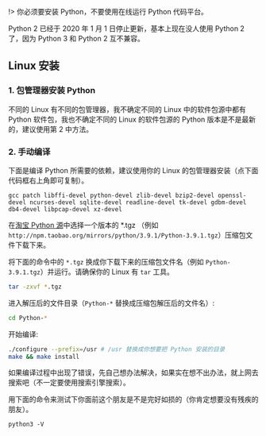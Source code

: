 !> 你必须要安装 Python，不要使用在线运行 Python 代码平台。

Python 2 已经于 2020 年 1 月 1 日停止更新，基本上现在没人使用 Python 2 了，因为 Python 3 和 Python 2 互不兼容。

## Linux 安装

### 1. 包管理器安装 Python

不同的 Linux 有不同的包管理器，我不确定不同的 Linux 中的软件包源中都有 Python 软件包，我也不确定不同的 Linux 的软件包源的 Python 版本是不是最新的，建议使用第 2 中方法。

### 2. 手动编译

下面是编译 Python 所需要的依赖，建议使用你的 Linux 的包管理器安装（点下面代码框右上角即可复制）。

```
gcc patch libffi-devel python-devel zlib-devel bzip2-devel openssl-devel ncurses-devel sqlite-devel readline-devel tk-devel gdbm-devel db4-devel libpcap-devel xz-devel
```

在[淘宝 Python 源](http://npm.taobao.org/mirrors/python)中选择一个版本的 \*.tgz （例如 `http://npm.taobao.org/mirrors/python/3.9.1/Python-3.9.1.tgz`）压缩包文件下载下来。

将下面的命令中的 `*.tgz` 换成你下载下来的压缩包文件名（例如 `Python-3.9.1.tgz`）并运行。请确保你的 Linux 有 `tar` 工具。

```bash
tar -zxvf *.tgz
```

进入解压后的文件目录（`Python-*` 替换成压缩包解压后的文件名）:

```bash
cd Python-*
```

开始编译:

```bash
./configure --prefix=/usr # /usr 替换成你想要把 Python 安装的目录
make && make install
```

如果编译过程中出现了错误，先自己想办法解决，如果实在想不出办法，就上网去搜索吧（不一定要使用搜索引擎搜索）。

用下面的命令来测试下你面前这个朋友是不是完好如损的（你肯定想要没有残疾的朋友）。

```
python3 -V
```


